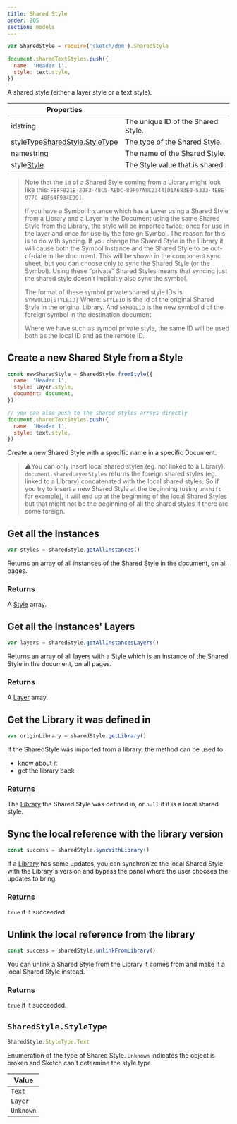 ```yaml
---
title: Shared Style
order: 205
section: models
---
```


```javascript
var SharedStyle = require('sketch/dom').SharedStyle
```

```javascript
document.sharedTextStyles.push({
  name: 'Header 1',
  style: text.style,
})
```

A shared style (either a layer style or a text style).

| Properties                                                                            |                                    |
| ------------------------------------------------------------------------------------- | ---------------------------------- |
| id<span class="arg-type">string</span>                                                | The unique ID of the Shared Style. |
| styleType<span class="arg-type">[SharedStyle.StyleType](#sharedstylestyletype)</span> | The type of the Shared Style.      |
| name<span class="arg-type">string</span>                                              | The name of the Shared Style.      |
| style<span class="arg-type">[Style](#style)</span>                                    | The Style value that is shared.    |

> Note that the `id` of a Shared Style coming from a Library might look like this: `FBFF821E-20F3-48C5-AEDC-89F97A8C2344[D1A683E0-5333-4EBE-977C-48F64F934E99]`.
>
> If you have a Symbol Instance which has a Layer using a Shared Style from a Library and a Layer in the Document using the same Shared Style from the Library, the style will be imported twice; once for use in the layer and once for use by the foreign Symbol. The reason for this is to do with syncing. If you change the Shared Style in the Library it will cause both the Symbol Instance and the Shared Style to be out-of-date in the document. This will be shown in the component sync sheet, but you can choose only to sync the Shared Style (or the Symbol). Using these “private” Shared Styles means that syncing just the shared style doesn’t implicitly also sync the symbol.
>
> The format of these symbol private shared style IDs is `SYMBOLID[STYLEID]` Where: `STYLEID` is the id of the original Shared Style in the original Library. And `SYMBOLID` is the new symbolId of the foreign symbol in the destination document.
>
> Where we have such as symbol private style, the same ID will be used both as the local ID and as the remote ID.

## Create a new Shared Style from a Style

```javascript
const newSharedStyle = SharedStyle.fromStyle({
  name: 'Header 1',
  style: layer.style,
  document: document,
})

// you can also push to the shared styles arrays directly
document.sharedTextStyles.push({
  name: 'Header 1',
  style: text.style,
})
```

Create a new Shared Style with a specific name in a specific Document.

> ⚠️You can only insert local shared styles (eg. not linked to a Library). `document.sharedLayerStyles` returns the foreign shared styles (eg. linked to a Library) concatenated with the local shared styles. So if you try to insert a new Shared Style at the beginning (using `unshift` for example), it will end up at the beginning of the local Shared Styles but that might not be the beginning of all the shared styles if there are some foreign.

## Get all the Instances

```javascript
var styles = sharedStyle.getAllInstances()
```

Returns an array of all instances of the Shared Style in the document, on all pages.

### Returns

A [Style](#style) array.

## Get all the Instances' Layers

```javascript
var layers = sharedStyle.getAllInstancesLayers()
```

Returns an array of all layers with a Style which is an instance of the Shared Style in the document, on all pages.

### Returns

A [Layer](#layer) array.

## Get the Library it was defined in

```javascript
var originLibrary = sharedStyle.getLibrary()
```

If the SharedStyle was imported from a library, the method can be used to:

- know about it
- get the library back

### Returns

The [Library](#library) the Shared Style was defined in, or `null` if it is a local shared style.

## Sync the local reference with the library version

```javascript
const success = sharedStyle.syncWithLibrary()
```

If a [Library](#library) has some updates, you can synchronize the local Shared Style with the Library's version and bypass the panel where the user chooses the updates to bring.

### Returns

`true` if it succeeded.

## Unlink the local reference from the library

```javascript
const success = sharedStyle.unlinkFromLibrary()
```

You can unlink a Shared Style from the Library it comes from and make it a local Shared Style instead.

### Returns

`true` if it succeeded.

## `SharedStyle.StyleType`

```javascript
SharedStyle.StyleType.Text
```

Enumeration of the type of Shared Style. `Unknown` indicates the object is broken and Sketch can't determine the style type.

| Value     |
| --------- |
| `Text`    |
| `Layer`   |
| `Unknown` |
